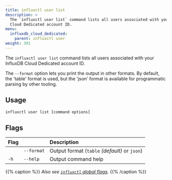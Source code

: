 ```yaml
---
title: influxctl user list
description: >
  The `influxctl user list` command lists all users associated with your InfluxDB
  Cloud Dedicated account ID.
menu:
  influxdb_cloud_dedicated:
    parent: influxctl user
weight: 301
---
```


The `influxctl user list` command lists all users associated with your InfluxDB
Cloud Dedicated account ID.

The `--format` option lets you print the output in other formats.
By default, the 'table' format is used, but the 'json' format is
available for programmatic parsing by other tooling.

## Usage

```sh
influxctl user list [command options]
```

## Flags

| Flag |            | Description                                   |
| :--- | :--------- | :-------------------------------------------- |
|      | `--format` | Output format (`table` _(default)_ or `json`) |
| `-h` | `--help`   | Output command help                           |

{{% caption %}}
_Also see [`influxctl` global flags](/influxdb/cloud-dedicated/reference/cli/influxctl/#global-flags)._
{{% /caption %}}
